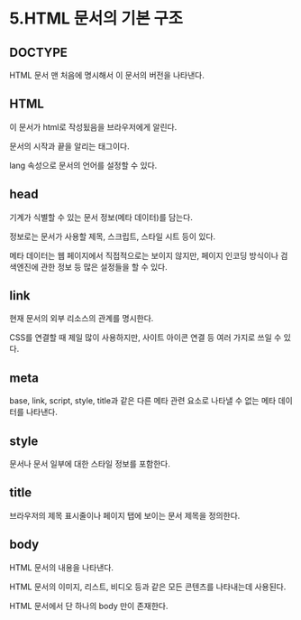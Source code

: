 # 5.HTML 문서의 기본 구조

## DOCTYPE

HTML 문서 맨 처음에 명시해서 이 문서의 버전을 나타낸다.

## HTML

이 문서가 html로 작성됬음을 브라우저에게 알린다.

문서의 시작과 끝을 알리는 태그이다.

lang 속성으로 문서의 언어를 설정할 수 있다.

## head

기계가 식별할 수 있는 문서 정보(메타 데이터)를 담는다.

정보로는 문서가 사용할 제목, 스크립트, 스타일 시트 등이 있다.

메타 데이터는 웹 페이지에서 직접적으로는 보이지 않지만, 페이지 인코딩 방식이나 검색엔진에 관한 정보 등 많은 설정들을 할 수 있다.

## link

현재 문서의 외부 리소스의 관계를 명시한다.

CSS를 연결할 때 제일 많이 사용하지만, 사이트 아이콘 연결 등 여러 가지로 쓰일 수 있다.

## meta

base, link, script, style, title과 같은 다른 메타 관련 요소로 나타낼 수 없는 메타 데이터를 나타낸다.

## style

문서나 문서 일부에 대한 스타일 정보를 포함한다.

## title

브라우저의 제목 표시줄이나 페이지 탭에 보이는 문서 제목을 정의한다.

## body

HTML 문서의 내용을 나타낸다.

HTML 문서의 이미지, 리스트, 비디오 등과 같은 모든 콘텐츠를 나타내는데 사용된다.

HTML 문서에서 단 하나의 body 만이 존재한다.

